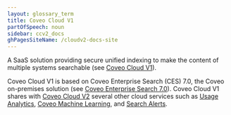 ```yaml
---
layout: glossary_term
title: Coveo Cloud V1
partOfSpeech: noun
sidebar: ccv2_docs
ghPagesSiteName: /cloudv2-docs-site
---
```


A SaaS solution providing secure unified indexing to make the content of multiple systems searchable (see [Coveo Cloud V1](http://www.coveo.com/go?dest=cloudhelp&lcid=9&context=76)).

Coveo Cloud V1 is based on Coveo Enterprise Search (CES) 7.0, the Coveo on-premises solution (see [Coveo Enterprise Search 7.0](http://www.coveo.com/go?dest=adminhelp70&lcid=9&context=4154)). Coveo Cloud V1 shares with [Coveo Cloud V2](coveo-cloud-v2.md) several other cloud services such as [Usage Analytics](usage-analytics.md), [Coveo Machine Learning](coveo-machine-learning.md), and [Search Alerts](search-alerts.md). 